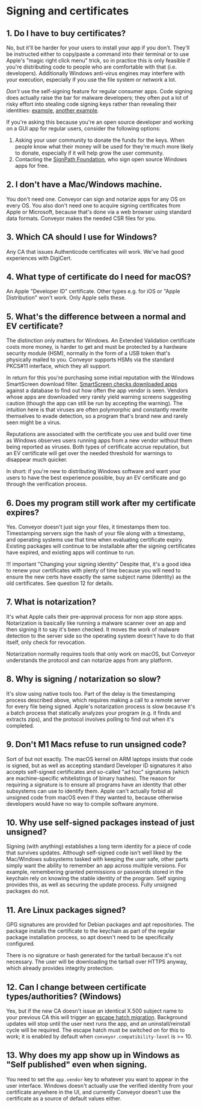 # Signing and certificates

## 1. Do I have to buy certificates?

No, but it'll be harder for your users to install your app if you don't. They'll be instructed either to copy/paste a command into their terminal or to use Apple's "magic right click menu" trick, so in practice this is only feasible if you're distributing code to people who are comfortable with that (i.e. developers).  Additionally Windows anti-virus engines may interfere with your execution, especially if you use the file system or network a lot.

*Don't* use the self-signing feature for regular consumer apps. Code signing does actually raise the bar for malware developers; they often put a lot of risky effort into stealing code signing keys rather than revealing their identities: [example](https://threatpost.com/nvidias-stolen-code-signing-certs-sign-malware/178784/), [another example](https://www.computerworld.com/article/3048346/malware-authors-quickly-adopt-sha-2-through-stolen-code-signing-certificates.html).

If you're asking this because you're an open source developer and working on a GUI app for regular users, consider the following options:

1. Asking your user community to donate the funds for the keys. When people know what their money will be used for they're much more likely to donate, especially if it will help grow the user community.
2. Contacting the [SignPath Foundation](https://about.signpath.io/product/open-source), who sign open source Windows apps for free.

## 2. I don't have a Mac/Windows machine.

You don't need one. Conveyor can sign and notarize apps for any OS on every OS. You also don't need one to acquire signing certificates from Apple or Microsoft, because that's done via a web browser using standard data formats. Conveyor makes the needed CSR files for you.

## 3. Which CA should I use for Windows?

Any CA that issues Authenticode certificates will work. We've had good experiences with DigiCert.

## 4. What type of certificate do I need for macOS?

An Apple "Developer ID" certificate. Other types e.g. for iOS or "Apple Distribution" won't work. Only Apple sells these.

## 5. What's the difference between a normal and EV certificate?

The distinction only matters for Windows. An Extended Validation certificate costs more money, is harder to get and must be protected by a hardware security module (HSM), normally in the form of a USB token that's physically mailed to you. Conveyor supports HSMs via the standard PKCS#11 interface, which they all support.

In return for this you're purchasing some initial reputation with the Windows SmartScreen download filter. [SmartScreen checks downloaded apps](https://docs.microsoft.com/en-us/windows/security/threat-protection/microsoft-defender-smartscreen/microsoft-defender-smartscreen-overview) against a database to find out how often the app vendor is seen. Vendors whose apps are downloaded very rarely yield warning screens suggesting caution (though the app can still be run by accepting the warning). The intuition here is that viruses are often polymorphic and constantly rewrite themselves to evade detection, so a program that's brand new and rarely seen might be a virus.

Reputations are associated with the certificate you use and build over time as Windows observes users running apps from a new vendor without them being reported as viruses. Both types of certificate accrue reputation, but an EV certificate will get over the needed threshold for warnings to disappear much quicker.

In short: if you're new to distributing Windows software and want your users to have the best experience possible, buy an EV certificate and go through the verification process.

## 6. Does my program still work after my certificate expires?

Yes. Conveyor doesn't just sign your files, it timestamps them too. Timestamping servers sign the hash of your file along with a timestamp, and operating systems use that time when evaluating certificate expiry. Existing packages will continue to be installable after the signing certificates have expired, and existing apps will continue to run.

!!! important "Changing your signing identity"
    Despite that, it's a good idea to renew your certificates with plenty of time because you will need to ensure the new certs have exactly the same subject name (identity) as the old certificates. See question 12 for details.

## 7. What is notarization?

It's what Apple calls their pre-approval process for non app store apps. Notarization is basically like running a malware scanner over an app and then signing it to say it's been checked. It moves the work of malware detection to the server side so the operating system doesn't have to do that itself, only check for revocation.

Notarization normally requires tools that only work on macOS, but Conveyor understands the protocol and can notarize apps from any platform.

## 8. Why is signing / notarization so slow?

It's slow using native tools too. Part of the delay is the timestamping process described above, which requires making a call to a remote server for every file being signed. Apple's notarization process is slow because it's a batch process that statically analyzes your program (e.g. it finds and extracts zips), and the protocol involves polling to find out when it's completed.

## 9. Don't M1 Macs refuse to run unsigned code?

Sort of but not exactly. The macOS kernel on ARM laptops insists that code is signed, but as well as accepting standard Developer ID signatures it also accepts self-signed certificates and so-called "ad hoc" signatures (which are machine-specific whitelistings of binary hashes). The reason for requiring a signature is to ensure all programs have an identity that other subsystems can use to identify them. Apple can't actually forbid all unsigned code from macOS even if they wanted to, because otherwise developers would have no way to compile software anymore.

## 10. Why use self-signed packages instead of just unsigned?

Signing (with anything) establishes a long term identity for a piece of code that survives updates. Although self-signed code isn't well liked by the Mac/Windows subsystems tasked with keeping the user safe, other parts simply want the ability to remember an app across multiple versions. For example, remembering granted permissions or passwords stored in the keychain rely on knowing the stable identity of the program. Self signing provides this, as well as securing the update process. Fully unsigned packages do not.

## 11. Are Linux packages signed?

GPG signatures are provided for Debian packages and apt repositories. The package installs the certificate to the keychain as part of the regular package installation process, so apt doesn't need to be specifically configured.

There is no signature or hash generated for the tarball because it's not necessary. The user will be downloading the tarball over HTTPS anyway, which already provides integrity protection.

## 12. Can I change between certificate types/authorities? (Windows)

Yes, but if the new CA doesn't issue an identical X.500 subject name to your previous CA this will trigger an [escape hatch migration](../configs/windows.md#escape-hatch-mechanism). Background updates will stop until the user next runs the app, and an uninstall/reinstall cycle will be required. The escape hatch must be switched on for this to work; it is enabled by default when `conveyor.compatibility-level` is >= 10. 

## 13. Why does my app show up in Windows as "Self published" even when signing.

You need to set the `app.vendor` key to whatever you want to appear in the user interface. Windows doesn't actually use the verified identity from your certificate anywhere in the UI, and currently Conveyor doesn't use the certificate as a source of default values either.
